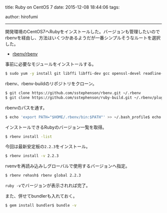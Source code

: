 title: Ruby on CentOS 7
date: 2015-12-08 18:44:06
tags:

author: hirofumi

---
開発環境のCentOS7へRubyをインストールした。バージョンも管理したいのでrbenvを経由し、方法はいくつかあるようだが一番シンプルそうなルートを選択した。

-   [rbenv/rbenv](https://github.com/rbenv/rbenv)

事前に必要なモジュールをインストールする。

```bash
$ sudo yum -y install git libffi libffi-dev gcc openssl-devel readline-devel zlib-devel
```

rbenv、rbenv-buildのリポジトリをクローン。

```bash
$ git clone https://github.com/sstephenson/rbenv.git ~/.rbenv
$ git clone https://github.com/sstephenson/ruby-build.git ~/.rbenv/plugins/ruby-build
```

rbenvのパスを通す。

```bash
$ echo 'export PATH="$HOME/.rbenv/bin:$PATH"' >> ~/.bash_profile$ echo 'eval "$(rbenv init -)"' >> ~/.bash_profile$ exec $SHELL$ source ~/.bash_profile
```

インストールできるRubyのバージョン一覧を取得。

```bash
$ rbenv install -list
```

今回は最新安定板の`2.2.3`をインストール。

```bash
$ rbenv install -v 2.2.3
```

rvenvを再読み込みしグローバルで使用するバージョンへ指定。

```bash
$ rbenv rehash$ rbenv global 2.2.3
```

`ruby -v`でバージョンが表示されれば完了。

また、併せてbundlerも入れておく。

```bash
$ gem install bundler$ bundle -v
```